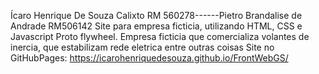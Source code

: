 Ícaro Henrique De Souza Calixto RM 560278------Pietro Brandalise de Andrade RM506142
Site para empresa ficticia, utilizando HTML, CSS e Javascript
Proto flywheel. Empresa ficticia que comercializa volantes de inercia, que estabilizam rede eletrica entre outras coisas
Site no GitHubPages: https://icarohenriquedesouza.github.io/FrontWebGS/
